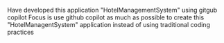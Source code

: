 Have developed this application "HotelManagementSystem" using gitgub copilot
Focus is use github copilot as much as possible to create this "HotelManagentSystem" application instead of using traditional coding practices  

